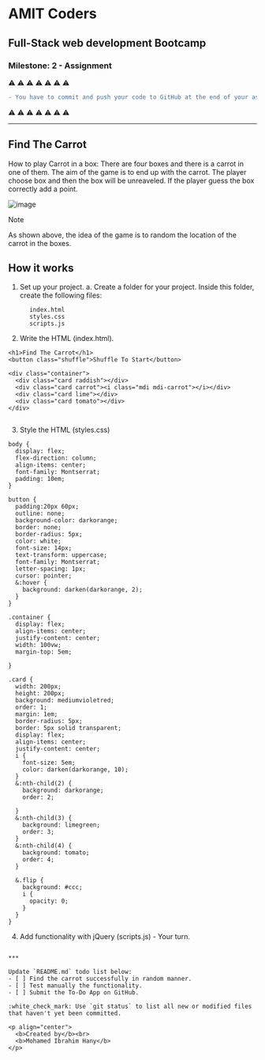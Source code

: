 # AMIT Coders
## Full-Stack web development Bootcamp
### Milestone: 2 - Assignment


:warning: :warning: :warning: :warning: :warning: :warning: :warning:
```diff
- You have to commit and push your code to GitHub at the end of your assignment.
```
:warning: :warning: :warning: :warning: :warning: :warning: :warning:
***
## Find The Carrot

How to play Carrot in a box: There are four boxes and there is a carrot in one of them. The aim of the game is to end up with the carrot. The player choose box and then the box will be unreaveled. If the player guess the box correctly add a point.

![image](https://github.com/AMIT-Coders/JavaScript-and-Interactive-Web-assignment/assets/60690890/606541c7-ce9e-4ee4-9910-f9d75e73ddc1)

> [!NOTE]  
> As shown above, the idea of the game is to random the location of the carrot in the boxes.


## How it works 
1. Set up your project.
  a. Create a folder for your project. Inside this folder, create the following files:
```
      index.html  
      styles.css  
      scripts.js
```
2. Write the HTML (index.html).
```
<h1>Find The Carrot</h1>
<button class="shuffle">Shuffle To Start</button>

<div class="container">
  <div class="card raddish"></div>
  <div class="card carrot"><i class="mdi mdi-carrot"></i></div>
  <div class="card lime"></div>
  <div class="card tomato"></div>
</div>


```
3. Style the HTML (styles.css)
```
body {
  display: flex;
  flex-direction: column;
  align-items: center;
  font-family: Montserrat;
  padding: 10em;
}

button {
  padding:20px 60px;
  outline: none;
  background-color: darkorange;
  border: none;
  border-radius: 5px;
  color: white;
  font-size: 14px;
  text-transform: uppercase;
  font-family: Montserrat;
  letter-spacing: 1px;
  cursor: pointer;
  &:hover {
    background: darken(darkorange, 2);
  }
}

.container {
  display: flex;
  align-items: center;
  justify-content: center;
  width: 100vw;
  margin-top: 5em;
 
}

.card {
  width: 200px;
  height: 200px;
  background: mediumvioletred;
  order: 1;
  margin: 1em;
  border-radius: 5px;
  border: 5px solid transparent;
  display: flex;
  align-items: center;
  justify-content: center;
  i {
    font-size: 5em;
    color: darken(darkorange, 10);
  }
  &:nth-child(2) {
    background: darkorange;
    order: 2;

  }
  &:nth-child(3) {
    background: limegreen;
    order: 3;
  }
  &:nth-child(4) {
    background: tomato;
    order: 4;
  }

  &.flip {
    background: #ccc;
    i {
      opacity: 0;
    }
  }
}

```
4. Add functionality with jQuery (scripts.js) - Your turn.

```

***

Update `README.md` todo list below:
- [ ] Find the carrot successfully in random manner.
- [ ] Test manually the functionality.
- [ ] Submit the To-Do App on GitHub.

:white_check_mark: Use `git status` to list all new or modified files that haven't yet been committed.

<p align="center">
  <b>Created by</b><br>
  <b>Mohamed Ibrahim Hany</b>
</p>
